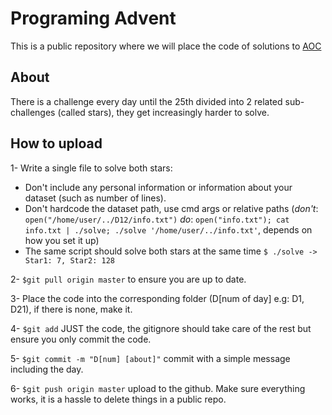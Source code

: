 # Programing Advent

This is a public repository where we will place the code of solutions to [AOC](https://adventofcode.com/)

## About

There is a challenge every day until the 25th divided into 2 related sub-challenges (called stars), they get increasingly harder to solve.

## How to upload

1- Write a single file to solve both stars:
 * Don't include any personal information or information about your dataset (such as number of lines).
 * Don't hardcode the dataset path, use cmd args or relative paths (*don't*: `open("/home/user/../D12/info.txt")` *do*: `open("info.txt"); cat info.txt | ./solve; ./solve '/home/user/../info.txt'`, depends on how you set it up) 
 * The same script should solve both stars at the same time `$ ./solve -> Star1: 7, Star2: 128`

2- `$git pull origin master` to ensure you are up to date.

3- Place the code into the corresponding folder (D[num of day] e.g: D1, D21), if there is none, make it.

4- `$git add` JUST the code, the gitignore should take care of the rest but ensure you only commit the code.

5- `$git commit -m "D[num] [about]"` commit with a simple message including the day.

6- `$git push origin master` upload to the github. Make sure everything works, it is a hassle to delete things in a public repo.
